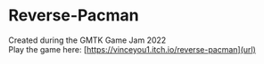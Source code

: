 # Reverse-Pacman
Created during the GMTK Game Jam 2022 \
Play the game here: [https://vinceyou1.itch.io/reverse-pacman](url)
